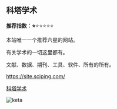
## 科塔学术

**推荐指数：⭐️**⭐️⭐️⭐️⭐️⭐️

本站唯一一个推荐六星的网站。

有关学术的一切这里都有。

文献、数据、期刊、工具、软件、所有的所有。

https://site.sciping.com/

[科塔学术](https://site.sciping.com/)

![keta](https://cdn.jsdelivr.net/gh/CoderSJX/nullpointer@master/static/images/keta.png)


